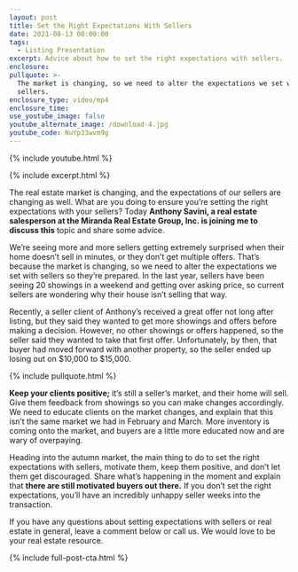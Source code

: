 ```yaml
---
layout: post
title: Set the Right Expectations With Sellers
date: 2021-08-13 00:00:00
tags:
  - Listing Presentation
excerpt: Advice about how to set the right expectations with sellers.
enclosure:
pullquote: >-
  The market is changing, so we need to alter the expectations we set with
  sellers.
enclosure_type: video/mp4
enclosure_time:
use_youtube_image: false
youtube_alternate_image: /download-4.jpg
youtube_code: NuYp33wvm9g
---
```

{% include youtube.html %}

{% include excerpt.html %}

The real estate market is changing, and the expectations of our sellers are changing as well. What are you doing to ensure you’re setting the right expectations with your sellers? Today **Anthony Savini, a real estate salesperson at the Miranda Real Estate Group, Inc. is joining me to discuss this** topic and share some advice.

We’re seeing more and more sellers getting extremely surprised when their home doesn’t sell in minutes, or they don’t get multiple offers. That’s because the market is changing, so we need to alter the expectations we set with sellers so they’re prepared. In the last year, sellers have been seeing 20 showings in a weekend and getting over asking price, so current sellers are wondering why their house isn’t selling that way.

Recently, a seller client of Anthony’s received a great offer not long after listing, but they said they wanted to get more showings and offers before making a decision. However, no other showings or offers happened, so the seller said they wanted to take that first offer. Unfortunately, by then, that buyer had moved forward with another property, so the seller ended up losing out on $10,000 to $15,000.

{% include pullquote.html %}

**Keep your clients positive;** it’s still a seller’s market, and their home will sell. Give them feedback from showings so you can make changes accordingly. We need to educate clients on the market changes, and explain that this isn’t the same market we had in February and March. More inventory is coming onto the market, and buyers are a little more educated now and are wary of overpaying.

Heading into the autumn market, the main thing to do to set the right expectations with sellers, motivate them, keep them positive, and don’t let them get discouraged. Share what’s happening in the moment and explain that **there are still motivated buyers out there.** If you don’t set the right expectations, you’ll have an incredibly unhappy seller weeks into the transaction.

If you have any questions about setting expectations with sellers or real estate in general, leave a comment below or call us. We would love to be your real estate resource.

{% include full-post-cta.html %}
